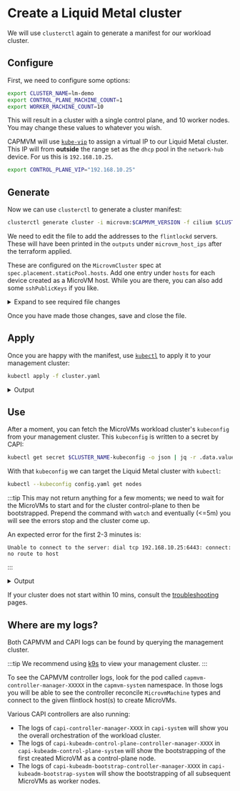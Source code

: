 # Create a Liquid Metal cluster

We will use `clusterctl` again to generate a manifest for our workload cluster.

## Configure

First, we need to configure some options:

```bash
export CLUSTER_NAME=lm-demo
export CONTROL_PLANE_MACHINE_COUNT=1
export WORKER_MACHINE_COUNT=10
```

This will result in a cluster with a single control plane, and 10 worker nodes.
You may change these values to whatever you wish.

CAPMVM will use [`kube-vip`][kvip] to assign a virtual IP to our Liquid Metal
cluster.
This IP will from **outside** the range set as the `dhcp` pool in the `network-hub`
device. For us this is `192.168.10.25`.

```bash
export CONTROL_PLANE_VIP="192.168.10.25"
```

## Generate

Now we can use `clusterctl` to generate a cluster manifest:

```bash
clusterctl generate cluster -i microvm:$CAPMVM_VERSION -f cilium $CLUSTER_NAME > cluster.yaml
```

We need to edit the file to add the addresses to the `flintlockd` servers. These
will have been printed in the `outputs` under `microvm_host_ips` after the terraform applied.

These are configured on the `MicrovmCluster` spec at `spec.placement.staticPool.hosts`.
Add one entry under `hosts` for each device created as a MicroVM host.
While you are there, you can also add some `sshPublicKeys` if you like.

<details><summary>Expand to see required file changes</summary>

```yaml
...
---
apiVersion: infrastructure.cluster.x-k8s.io/v1alpha1
kind: MicrovmCluster
metadata:
  name: lm-demo
  namespace: default
spec:
  sshPublicKeys:
  - user: "root"
    authorizedKeys:
    - "ssh-ed25519 foobar"
  placement:
    staticPool:
      hosts:
      - controlplaneAllowed: true
        endpoint: <ADDRESS_1>:9090
      - controlplaneAllowed: true
        endpoint: <ADDRESS_2>:9090
...
```

</details>

Once you have made those changes, save and close the file.

## Apply

Once you are happy with the manifest, use [`kubectl`][kc] to apply it to your management
cluster:

```bash
kubectl apply -f cluster.yaml
```

<details><summary>Output</summary>

```bash
cluster.cluster.x-k8s.io/lm-demo created
microvmcluster.infrastructure.cluster.x-k8s.io/lm-demo created
kubeadmcontrolplane.controlplane.cluster.x-k8s.io/lm-demo-control-plane created
microvmmachinetemplate.infrastructure.cluster.x-k8s.io/lm-demo-control-plane created
machinedeployment.cluster.x-k8s.io/lm-demo-md-0 created
microvmmachinetemplate.infrastructure.cluster.x-k8s.io/lm-demo-md-0 created
kubeadmconfigtemplate.bootstrap.cluster.x-k8s.io/lm-demo-md-0 created
clusterresourceset.addons.cluster.x-k8s.io/crs-cilium created
configmap/cilium-addon created
```

</details>

## Use

After a moment, you can fetch the MicroVMs workload cluster's `kubeconfig` from
your management cluster. This `kubeconfig` is written to a secret by CAPI:

```bash
kubectl get secret $CLUSTER_NAME-kubeconfig -o json | jq -r .data.value | base64 -d > config.yaml
```

With that `kubeconfig` we can target the Liquid Metal cluster with `kubectl`:

```bash
kubectl --kubeconfig config.yaml get nodes
```

:::tip
This may not return anything for a few moments; we need to wait for the MicroVMs
to start and for the cluster control-plane to then be bootstrapped.
Prepend the command with `watch` and eventually (<=5m) you
will see the errors stop and the cluster come up.

An expected error for the first 2-3 minutes is:

```
Unable to connect to the server: dial tcp 192.168.10.25:6443: connect: no route to host
```
:::

<details><summary>Output</summary>

```bash
NAME                          STATUS   ROLES                  AGE     VERSION
lm-demo-control-plane-hdpkj   Ready    control-plane,master   4m35s   v1.21.8
lm-demo-md-0-9444f            Ready    <none>                 3m41s   v1.21.8
lm-demo-md-0-bdqwj            Ready    <none>                 3m43s   v1.21.8
lm-demo-md-0-gfgbq            Ready    <none>                 3m41s   v1.21.8
lm-demo-md-0-pxkk6            Ready    <none>                 3m41s   v1.21.8
lm-demo-md-0-qpzwn            Ready    <none>                 3m43s   v1.21.8
lm-demo-md-0-sj8dh            Ready    <none>                 3m41s   v1.21.8
lm-demo-md-0-o8yd8            Ready    <none>                 3m43s   v1.21.8
lm-demo-md-0-sad0d            Ready    <none>                 3m41s   v1.21.8
lm-demo-md-0-jhg78            Ready    <none>                 3m41s   v1.21.8
lm-demo-md-0-9hf9l            Ready    <none>                 3m43s   v1.21.8
```

</details>

If your cluster does not start within 10 mins, consult the [troubleshooting][tr] pages.

## Where are my logs?

Both CAPMVM and CAPI logs can be found by querying the management cluster.

:::tip
We recommend using [k9s][k9s] to view your management cluster.
:::

To see the CAPMVM controller logs, look for the pod called `capmvm-controller-manager-XXXXX` in
the `capmvm-system` namespace. In those logs you will be able to see the controller
reconcile `MicrovmMachine` types and connect to the given flintlock host(s) to
create MicroVMs.

Various CAPI controllers are also running:
- The logs of `capi-controller-manager-XXXX` in `capi-system` will show
  you the overall orchestration of the workload cluster.
- The logs of `capi-kubeadm-control-plane-controller-manager-XXXX` in `capi-kubeadm-control-plane-system`
  will show the bootstrapping of the first created MicroVM as a control-plane node.
- The logs of `capi-kubeadm-bootstrap-controller-manager-XXXX` in `capi-kubeadm-bootstrap-system`
  will show the bootstrapping of all subsequent MicroVMs as worker nodes.

[kvip]: https://kube-vip.io/
[kc]: https://kubernetes.io/docs/tasks/tools/
[tr]: /docs/category/troubleshooting
[k9s]: https://k9scli.io/

